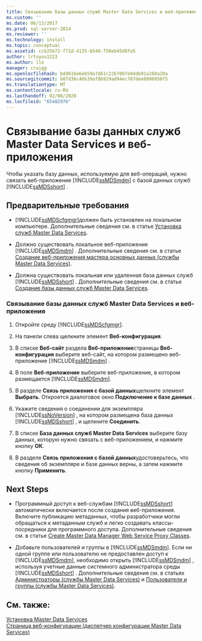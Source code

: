 ```yaml
---
title: Связывание базы данных служб Master Data Services и веб-приложения | Документы Майкрософт
ms.custom: ''
ms.date: 06/13/2017
ms.prod: sql-server-2014
ms.reviewer: ''
ms.technology: install
ms.topic: conceptual
ms.assetid: ccb25672-f71d-4135-b548-f50eb45d8fa5
author: lrtoyou1223
ms.author: lle
manager: craigg
ms.openlocfilehash: bdd616e6eb59a7db1c22b7007e04db91a288a20a
ms.sourcegitcommit: b87d36c46b39af8b929ad94ec707dee8800950f5
ms.translationtype: MT
ms.contentlocale: ru-RU
ms.lasthandoff: 02/08/2020
ms.locfileid: "65482976"
---
```

# <a name="associate-a-master-data-services-database-and-web-application"></a>Связывание базы данных служб Master Data Services и веб-приложения
  Чтобы указать базу данных, используемую для веб-операций, нужно связать веб-приложение [!INCLUDE[ssMDSmdm](../../includes/ssmdsmdm-md.md)] с базой данных служб [!INCLUDE[ssMDSshort](../../includes/ssmdsshort-md.md)] .  
  
## <a name="prerequisites"></a>Предварительные требования  
  
-   [!INCLUDE[ssMDScfgmgr](../../includes/ssmdscfgmgr-md.md)]должен быть установлен на локальном компьютере. Дополнительные сведения см. в статье [Установка служб Master Data Services](install-master-data-services.md).  
  
-   Должно существовать локальное веб-приложение [!INCLUDE[ssMDSmdm](../../includes/ssmdsmdm-md.md)] . Дополнительные сведения см. в статье [Создание веб-приложения мастера основных данных (службы Master Data Services)](create-a-master-data-manager-web-application-master-data-services.md).  
  
-   Должна существовать локальная или удаленная база данных служб [!INCLUDE[ssMDSshort](../../includes/ssmdsshort-md.md)] . Дополнительные сведения см. в статье [Создание базы данных служб Master Data Services](create-a-master-data-services-database.md).  
  
### <a name="to-associate-a-master-data-services-database-and-web-application"></a>Связывание базы данных служб Master Data Services и веб-приложения  
  
1.  Откройте среду [!INCLUDE[ssMDScfgmgr](../../includes/ssmdscfgmgr-md.md)].  
  
2.  На панели слева щелкните элемент **Веб-конфигурация**.  
  
3.  В списке **Веб-сайт** раздела **Веб-приложение**страницы **Веб-конфигурация** выберите веб-сайт, на котором размещено веб-приложение [!INCLUDE[ssMDSmdm](../../includes/ssmdsmdm-md.md)] .  
  
4.  В поле **Веб-приложение** выберите веб-приложение, в котором размещается [!INCLUDE[ssMDSmdm](../../includes/ssmdsmdm-md.md)].  
  
5.  В разделе **Связь приложения с базой данных**щелкните элемент **Выбрать**. Откроется диалоговое окно **Подключение к базе данных** .  
  
6.  Укажите сведения о соединении для экземпляра [!INCLUDE[ssNoVersion](../../includes/ssnoversion-md.md)] , на котором размещена база данных [!INCLUDE[ssMDSshort](../../includes/ssmdsshort-md.md)] , и щелкните **Соединить**.  
  
7.  В списке **База данных служб Master Data Services** выберите базу данных, которую нужно связать с веб-приложением, и нажмите кнопку **ОК**.  
  
8.  В разделе **Связь приложения с базой данных**удостоверьтесь, что сведения об экземпляре и базе данных верны, а затем нажмите кнопку **Применить**.  
  
## <a name="next-steps"></a>Next Steps  
  
-   Программный доступ к веб-службам [!INCLUDE[ssMDSshort](../../includes/ssmdsshort-md.md)] автоматически включается после создания веб-приложения. Включите публикацию метаданных, чтобы разработчики могли обращаться к метаданным служб и легко создавать классы-посредники для программного доступа. Дополнительные сведения см. в статье [Create Master Data Manager Web Service Proxy Classes](../develop/create-master-data-manager-web-service-proxy-classes.md).  
  
-   Добавьте пользователей и группы в [!INCLUDE[ssMDSmdm](../../includes/ssmdsmdm-md.md)]. Если ни одной группе или пользователю не предоставлен доступ к [!INCLUDE[ssMDSmdm](../../includes/ssmdsmdm-md.md)], необходимо открыть [!INCLUDE[ssMDSmdm](../../includes/ssmdsmdm-md.md)] , используя учетные данные системного администратора среды [!INCLUDE[ssMDSshort](../../includes/ssmdsshort-md.md)] . Дополнительные сведения см. в статьях [Администраторы (службы Master Data Services)](../administrators-master-data-services.md) и [Пользователи и группы (службы Master Data Services)](../users-and-groups-master-data-services.md).  
  
## <a name="see-also"></a>См. также:  
 [Установка Master Data Services](install-master-data-services.md)   
 [Страница веб-конфигурации &#40;диспетчер конфигурации Master Data Services&#41;](../web-configuration-page-master-data-services-configuration-manager.md)  
  
  
